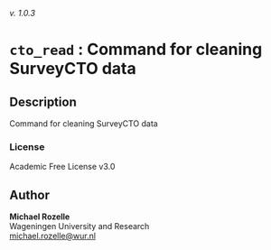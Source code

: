 _v. 1.0.3_  

`cto_read` : Command for cleaning SurveyCTO data
================================================

Description
-----------

Command for cleaning SurveyCTO data

### License
Academic Free License v3.0

Author
------

**Michael Rozelle**  
Wageningen University and Research  
michael.rozelle@wur.nl  
